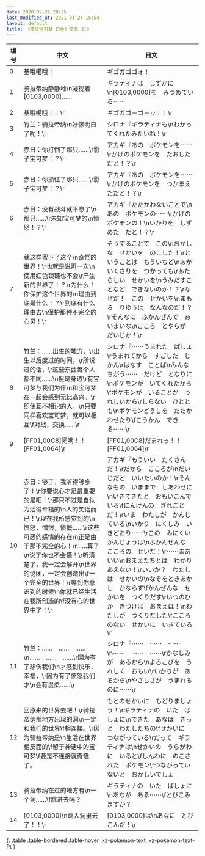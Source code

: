 ```yaml
---
date: 2020-02-25 20:25
last_modified_at: 2021-01-24 15:54
layout: default
title: 《精灵宝可梦 白金》文本 319
---
```

| 编号 | 中文 | 日文 |
| ---- | ---- | ---- |
| 0 | 基哦噶哦！ | ギゴガゴゴォ！ |
| 1 | 骑拉帝纳静静地\n凝视着[0103,0000]…… | ギラティナは　しずかに\n[0103,0000]を　みつめている⋯⋯ |
| 2 | 基哦噶哦！！\r | ギゴガゴ－ゴ－ッ！！\r |
| 3 | 竹兰：骑拉帝纳\n好像明白了呢！\r | シロナ『ギラティナも\nわかってくれたみたいね！\r |
| 4 | 赤日：你打倒了那只……\r影子宝可梦！？\r | アカギ『あの　ポケモンを⋯⋯\rかげのポケモンを　たおしただと！？\r |
| 5 | 赤日：你抓住了那只……\r影子宝可梦！？\r | アカギ『あの　ポケモンを⋯⋯\rかげのポケモンを　つかまえただと！？\r |
| 6 | 赤日：没有战斗就平息了\n那只……\r未知宝可梦的\n愤怒！？\r | アカギ『たたかわないことで\nあの　ポケモンの⋯⋯\rかげのポケモンの！\nいかりを　しずめた　だと！？\r |
| 7 | 就这样留下了这个\n奇怪的世界！\r也就是说再一次\n使用红色锁链也不会\r产生新的世界了！？\r为什么！你保护这个世界的\n理由到底是什么！？\r到底有什么理由去\n保护那种不完全的心灵！\r | そうすることで　この\nおかしな　せかいを　のこした！\rということは　もういちど\nあかいくさりを　つかっても\rあたらしい　せかいを\nうみだすことなど　できないのか！？\rなぜだ！　この　せかいを\nまもる　りゆうは　なんなのだ！？\rそんなに　ふかんぜんで　あいまいな\nこころ　とやらが　だいじか！\r |
| 8 | 竹兰：……出生的地方，\r出生以后度过的时间，\r所说过的话，\r这些东西每个人都不同……\n但是身边\r有宝可梦与我们为伴\n和宝可梦在一起会感到无比高兴。\r即使互不相识的人，\n只要同样喜欢宝可梦，就可以相互\f对战，交换……\r | シロナ『⋯⋯うまれた　ばしょ\rうまれてから　すごした　じかん\rはなす　ことば\rみんな　ちがう⋯⋯　だけど　となりに\nポケモンが　いてくれたから\fポケモンが　いることが　うれしいから\rしらない　ひととも\nポケモンどうしを　たたかわせたり\fこうかん　できる⋯⋯\r |
| 9 | [FF01,00C8]闭嘴！！[FF01,0064]\r | [FF01,00C8]だまれっ！！[FF01,0064]\r |
| 10 | 赤日：够了，我听得够多了！\r你要说心才是最重要的是吧！\r那只不过是自认为活得幸福的\n人的笑话而已！\r现在我所感觉到的\n愤怒，憎恨，愤慨……\r这些可恶的感情的存在\n正是由于那不完全的心！\r……算了\n说了你也不会懂！\r听清楚了，我一定会解开\n世界的谜团，一定会创造出\f一个完全的世界！\r等到你意识到的时候\n你就已经生活在我所创造的\f没有心的世界中了！\r | アカギ『もういい　たくさんだ！\rだから　こころが\nだいじだと　いいたいのか！\rそんなもの　いままで　しあわせに\nいきてきたと　おもいこんでいる\fにんげんの　ざれごと　だ！\rいま　わたしが　かんじている\nいかり　にくしみ　いきどおり⋯⋯\rこの　みにくい　かんじょうは\nふかんぜんな　こころの　せいだ！\r⋯⋯まあいい\nおまえたちとは　わかりあえない！\rいいか？　わたしは　せかいの\nなぞをときあかし　かならず\fかんぜんな　せかいを　つくりだす\rいつのひか　きづけば　おまえは！\nわたしが　つくりだした\fこころのない　せかいに　いきている\r |
| 11 | 竹兰：……　……　……\n……　……　……\r因为有了悲伤我们\n才感到快乐，幸福，\r因为有了愤怒我们才\n会有温柔……\r | シロナ『⋯⋯　⋯⋯　⋯⋯\n⋯⋯　⋯⋯　⋯⋯\rかなしみが　あるから\nよろこびを　うれしく　おもい\rいかりが　あるから\nやさしさが　うまれるのに⋯⋯\r |
| 12 | 回原来的世界去吧！\r骑拉帝纳那地方出现的洞\n一定和我们的世界\f相连接。\r因为骑拉帝纳是\n生活在世界相反面的\f留于神话中的宝可梦\f要是不连接就奇怪了。 | もとのせかいに　もどりましょう！\rギラティナの　いた　ばしょに\nできた　あなは　きっと　わたしたちの\fせかいに　つながっている\rだって　ギラティナは\nせかいの　うらがわに　いると\fしんわに　のこされた　ポケモン\fつながっていないと　おかしいでしょ |
| 13 | 骑拉帝纳在过的地方有\n一个洞……\f跳进去吗？ | ギラティナの　いた　ばしょに\nあなが　ある⋯⋯\fとびこみますか？ |
| 14 | [0103,0000]\n跳入洞里去了！！\r | [0103,0000]は\nあなに　とびこんだ！\r |
{: .table .table-bordered .table-hover .xz-pokemon-text .xz-pokemon-text-Pt }